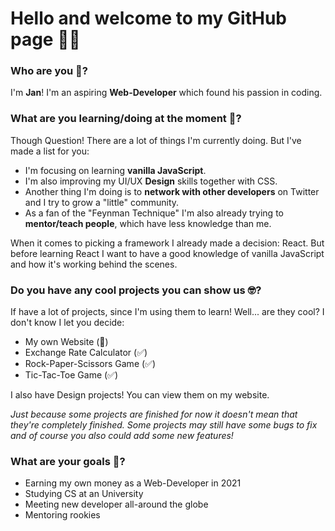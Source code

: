 # Hello and welcome to my GitHub page 👋🏼

### Who are you 🤨?

I'm __Jan__! I'm an aspiring __Web-Developer__ which found his passion in coding.

### What are you learning/doing at the moment 🧐?

Though Question! There are a lot of things I'm currently doing. But I've made a list for you:

* I'm focusing on learning __vanilla JavaScript__. 
* I'm also improving my UI/UX __Design__ skills together with CSS.
* Another thing I'm doing is to __network with other developers__ on Twitter and I try to grow a "little" community.
* As a fan of the "Feynman Technique" I'm also already trying to __mentor/teach people__, which have less knowledge than me.

When it comes to picking a framework I already made a decision: React. But before learning React I want to have a good knowledge of vanilla JavaScript and how it's working behind the scenes.

### Do you have any cool projects you can show us 🤓?

If have a lot of projects, since I'm using them to learn! Well... are they cool? I don't know I let you decide:

* My own Website (🚧)
* Exchange Rate Calculator (✅)
* Rock-Paper-Scissors Game (✅)
* Tic-Tac-Toe Game (✅)

I also have Design projects! You can view them on my website.

_Just because some projects are finished for now it doesn't mean that they're completely finished. Some projects may still have some bugs to fix and of course you also could add some new features!_

### What are your goals 🎯?

* Earning my own money as a Web-Developer in 2021
* Studying CS at an University
* Meeting new developer all-around the globe
* Mentoring rookies

<!--
**JanBur96/JanBur96** is a ✨ _special_ ✨ repository because its `README.md` (this file) appears on your GitHub profile.

Here are some ideas to get you started:

- 🔭 I’m currently working on ...
- 🌱 I’m currently learning ...
- 👯 I’m looking to collaborate on ...
- 🤔 I’m looking for help with ...
- 💬 Ask me about ...
- 📫 How to reach me: ...
- 😄 Pronouns: ...
- ⚡ Fun fact: ...
-->
